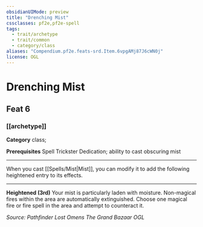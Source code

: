 ```yaml
---
obsidianUIMode: preview
title: "Drenching Mist"
cssclasses: pf2e,pf2e-spell
tags:
  - trait/archetype
  - trait/common
  - category/class
aliases: "Compendium.pf2e.feats-srd.Item.6vpgAMj87J6cWN0j"
license: OGL
---
```

# Drenching Mist
## Feat 6
### [[archetype]]

**Category** class; 



**Prerequisites** Spell Trickster Dedication; ability to cast obscuring mist
* * *
When you cast [[Spells/Mist|Mist]], you can modify it to add the following heightened entry to its effects.

* * *

**Heightened (3rd)** Your mist is particularly laden with moisture. Non-magical fires within the area are automatically extinguished. Choose one magical fire or fire spell in the area and attempt to counteract it.

*Source: Pathfinder Lost Omens The Grand Bazaar*
*OGL*